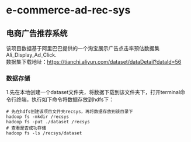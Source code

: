 # e-commerce-ad-rec-sys
## 电商广告推荐系统
该项目数据基于阿里巴巴提供的一个淘宝展示广告点击率预估数据集Ali_Display_Ad_Click.  
数据集下载地址：https://tianchi.aliyun.com/dataset/dataDetail?dataId=56  
### 数据存储
1.先在本地创建一个dataset文件夹，将数据下载到该文件夹下，打开terminal命令行终端，执行如下命令将数据存放到hdfs下：
```
# 先在hdfs创建该项目文件夹recsys，再将数据存放到该目录下
hadoop fs -mkdir /recsys
hadoop fs -put ./dataset /recsys
# 查看是否成功存储
hadoop fs -ls /recsys/dataset
```
